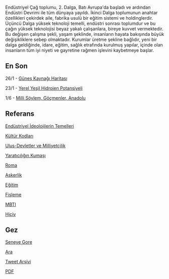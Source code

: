 
Endüstriyel Çağ toplumu, 2. Dalga, Batı Avrupa'da başladı ve ardından
Endüstri Devrimi ile tüm dünyaya yayıldı. İkinci Dalga toplumunun
anahtar özellikleri çekirdek aile, fabrika usulü bir eğitim sistemi ve
holdinglerdir. Üçüncü Dalga yüksek teknoloji temelli, endüstri sonrası
toplumdur ve bu çağın yüksek teknolojisi beyaz yakalı çalışanlara,
bireye kuvvet vermektedir. Bu değişen çalışma şekli, yaşam şeklinde,
insanların hayata bakışında büyük değişikliklere sebep
olmaktadır. Kurumlar üretme şekline bağlıdır, yeni bir dalga
geldiğinde, idare, eğitim, sağlık etrafında kurulmuş yapılar, içinde
olan insanların tüm iyi niyeti ve gayretine rağmen işlevini kaybetmeye
başlar.


## En Son

26/1 - [Güneş Kaynağı Haritası](2022/01/solar-map.md)

23/1 - [Yerel Yeşil Hidrojen Potansiyeli](2022/01/green-hydrogen.md)

1/6 - [Milli Söylem, Göçmenler, Anadolu](2020/07/gocebele-anadolu.md)

## Referans

[Endüstriyel İdeolojilerin Temelleri](/2010/06/endustriyel-ideolojilerin-temelleri.md)

[Kültür Kodları](/2006/07/kltr-kodlar.md)

[Ulus-Devletler ve Milliyetçilik](/2013/09/ulus-devletler-ve-milliyetcilik.md)

[Yaratıcılığın Kumaşı](/2009/04/yaratclgn-kumas.md)

[Roma](/2018/10/roma.md)

[Askerlik](/2007/08/askerlik.md)

[Eğitim](/2018/10/egitim.md)

[Fişleme](/2018/12/fisleme.html)

[MBTI](/2019/08/mbti_tr.html)

[Hiciv](hiciv.md)

## Gez

[Seneye Gore](years.md)

[Ara](search.html)

[Tweet Arşivi](/tweets/README.md)

[PDF](https://drive.google.com/uc?export=view&id=1MUWi8gkaZO0Qzn5YbEH-9HlAWJ4xDmD5)

